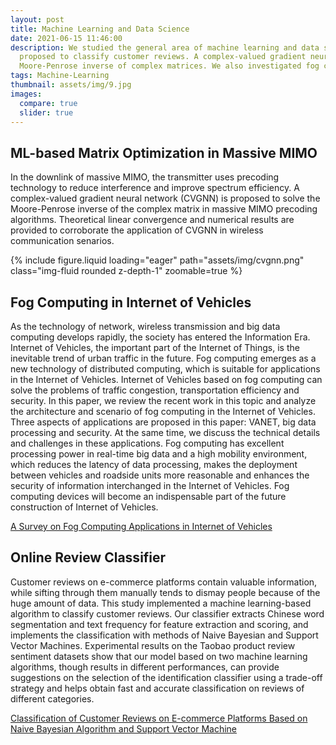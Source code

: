 ```yaml
---
layout: post
title: Machine Learning and Data Science
date: 2021-06-15 11:46:00
description: We studied the general area of machine learning and data science. A machine learning-based algorithm is 
  proposed to classify customer reviews. A complex-valued gradient neural network (CVGNN) is proposed to solve the 
  Moore-Penrose inverse of complex matrices. We also investigated fog computing in the Internet of Vehicles.
tags: Machine-Learning
thumbnail: assets/img/9.jpg
images:
  compare: true
  slider: true
---
```


## ML-based Matrix Optimization in Massive MIMO

In the downlink of massive MIMO, the transmitter uses precoding technology to reduce interference and improve 
spectrum efficiency. A complex-valued gradient neural network (CVGNN) is proposed to solve the Moore-Penrose 
inverse of the complex matrix in massive MIMO precoding algorithms. Theoretical linear convergence and numerical 
results are provided to corroborate the application of CVGNN in wireless communication senarios.

<div class="row mt-3">
    <div class="col-sm mt-3 mt-md-0">
        {% include figure.liquid loading="eager" path="assets/img/cvgnn.png" class="img-fluid rounded z-depth-1" zoomable=true %}
    </div>
</div>

## Fog Computing in Internet of Vehicles

As the technology of network, wireless transmission and big data computing develops rapidly, the society has 
entered the Information Era. Internet of Vehicles, the important part of the Internet of Things, is the 
inevitable trend of urban traffic in the future. Fog computing emerges as a new technology of distributed 
computing, which is suitable for applications in the Internet of Vehicles. Internet of Vehicles based on 
fog computing can solve the problems of traffic congestion, transportation efficiency and security. In this 
paper, we review the recent work in this topic and analyze the architecture and scenario of fog computing in 
the Internet of Vehicles. Three aspects of applications are proposed in this paper: VANET, big data processing 
and security. At the same time, we discuss the technical details and challenges in these applications. Fog 
computing has excellent processing power in real-time big data and a high mobility environment, which reduces 
the latency of data processing, makes the deployment between vehicles and roadside units more reasonable and 
enhances the security of information interchanged in the Internet of Vehicles. Fog computing devices will become 
an indispensable part of the future construction of Internet of Vehicles.

[A Survey on Fog Computing Applications in Internet of Vehicles](https://ieeexplore.ieee.org/abstract/document/9463276)

## Online Review Classifier

Customer reviews on e-commerce platforms contain valuable information, while sifting through them manually tends to 
dismay people because of the huge amount of data. This study implemented a machine learning-based algorithm to classify 
customer reviews. Our classifier extracts Chinese word segmentation and text frequency for feature extraction and 
scoring, and implements the classification with methods of Naive Bayesian and Support Vector Machines. Experimental 
results on the Taobao product review sentiment datasets show that our model based on two machine learning algorithms, 
though results in different performances, can provide suggestions on the selection of the identification classifier 
using a trade-off strategy and helps obtain fast and accurate classification on reviews of different categories.

[Classification of Customer Reviews on E-commerce Platforms Based on Naive Bayesian Algorithm and Support Vector Machine](https://iopscience.iop.org/article/10.1088/1742-6596/1678/1/012081/pdf)
